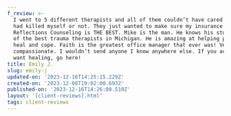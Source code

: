 ```yaml
---
f_review: >-
  I went to 5 different therapists and all of them couldn’t have cared less if I
  had killed myself or not. They just wanted to make sure my insurance worked.
  Reflections Counseling is THE BEST. Mike is the man. He knows his stuff, one
  of the best trauma therapists in Michigan. He is amazing at helping people
  heal and cope. Faith is the greatest office manager that ever was! Very
  compassionate. I wouldn’t send anyone I know anywhere else. If you actually
  want healing, go here!
title: Emily J.
slug: emily-j
updated-on: '2023-12-16T14:25:15.229Z'
created-on: '2023-12-08T19:02:00.693Z'
published-on: '2023-12-16T14:26:00.510Z'
layout: '[client-reviews].html'
tags: client-reviews
---
```




